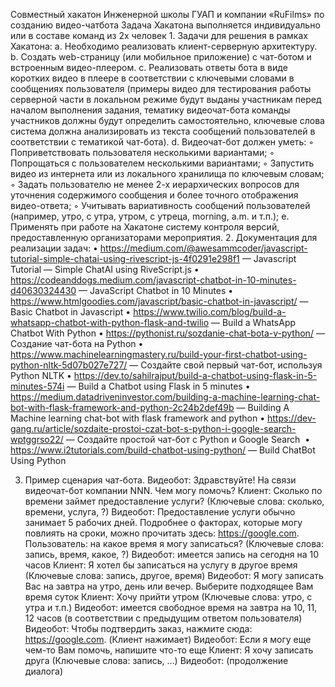 
Совместный хакатон Инженерной школы ГУАП и компании «RuFilms» по созданию видео-чатбота
 Задача Хакатона выполняется индивидуально или в составе команд из 2х человек
    1. Задачи для решения в рамках Хакатона: 
        a. Необходимо реализовать клиент-серверную архитектуру.
        b. Создать web-страницу (или мобильное приложение) с чат-ботом и встроенным видео-плеером.
        c. Реализовать ответы бота в виде коротких видео в плеере в соответствии с ключевыми словами в сообщениях пользователя (примеры видео для тестирования работы серверной части в локальном режиме будут выданы участникам перед началом выполнения задания, тематику видеочат-бота команды участников должны будут определить самостоятельно, ключевые слова система должна анализировать из текста сообщений пользователей в соответствии с тематикой чат-бота).
        d. Видеочат-бот должен уметь:
        ◦ Поприветствовать пользователя несколькими вариантами;
        ◦ Попрощаться с пользователем несколькими вариантами;
        ◦ Запустить видео из интернета или из локального хранилища по ключевым словам;
        ◦ Задать пользователю не менее 2-х иерархических вопросов для уточнения содержимого сообщения и более точного отображения видео-ответа;
        ◦ Учитывать вариативность сообщений пользователей (например, утро, с утра, утром, с утреца, morning, a.m. и т.п.);
        e. Применять при работе на Хакатоне систему контроля версий, предоставленную организаторами мероприятия.
    2. Документация для реализации задач: 
    • https://medium.com/@awesammcoder/javascript-tutorial-simple-chatai-using-rivescript-js-4f0291e298f1 — Javascript Tutorial — Simple ChatAI using RiveScript.js
    • https://codeanddogs.medium.com/javascript-chatbot-in-10-minutes-d40630324430 — JavaScript Chatbot in 10 Minutes
    • https://www.htmlgoodies.com/javascript/basic-chatbot-in-javascript/ — Basic Chatbot in Javascript
    • https://www.twilio.com/blog/build-a-whatsapp-chatbot-with-python-flask-and-twilio — Build a WhatsApp Chatbot With Python
    • https://pythonist.ru/sozdanie-chat-bota-v-python/ — Создание чат-бота на Python
    • https://www.machinelearningmastery.ru/build-your-first-chatbot-using-python-nltk-5d07b027e727/ — Создайте свой первый чат-бот, используя Python NLTK
    • https://dev.to/sahilrajput/build-a-chatbot-using-flask-in-5-minutes-574i — Build a Chatbot using Flask in 5 minutes 
    • https://medium.datadriveninvestor.com/building-a-machine-learning-chat-bot-with-flask-framework-and-python-2c24b2def49b — Building A Machine learning chat-bot with flask framework and python
    • https://dev-gang.ru/article/sozdaite-prostoi-czat-bot-s-python-i-google-search-wptggrso22/ — Создайте простой чат-бот с Python и Google Search 
    • https://www.i2tutorials.com/build-chatbot-using-python/ — Build ChatBot Using Python

3. Пример сценария чат-бота.
Видеобот: Здравствуйте! На связи видеочат-бот компании NNN. Чем могу помочь? 
Клиент: Сколько по времени займет предоставление услуги? (Ключевые слова: сколько, времени, услуга, ?) 
Видеобот: Предоставление услуги обычно занимает 5 рабочих дней. Подробнее о факторах, которые могу повлиять на сроки, можно прочитать здесь: https://google.com. 
Пользователь: на какое время я могу записаться? (Ключевые слова: запись, время, какое, ?)
Видеобот: имеется запись на сегодня на 10 часов
Клиент: Я хотел бы записаться на услугу в другое время (Ключевые слова: запись, другое, время)
Видеобот: Я могу записать Вас на завтра на утро, день или вечер. Выберите подходящее Вам время суток
Клиент: Хочу прийти утром (Ключевые слова: утро, с утра и т.п.)
Видеобот: имеется свободное время на завтра на 10, 11, 12 часов (в соответствии с предыдущим ответом пользователя) 
Видеобот: Чтобы подтвердить заказ, нажмите сюда: https://google.com. 
(Клиент нажимает)
Видеобот: Если я могу еще чем-то Вам помочь, напишите что-то еще 
Клиент: Я хочу записать друга (Ключевые слова: запись, …)
Видеобот: (продолжение диалога)



